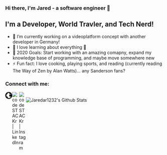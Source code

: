 ### Hi there, I'm Jared - a software engineer 👋

## I'm a Developer, World Travler, and Tech Nerd!
- 🔭 I’m currently working on a videoplatform concept with another developer in Germany!
- 🌱 I love learning about everything 🤣
- 🥅 2020 Goals: Start working with an amazing comapny, expand my knowledge base of programming, and maybe move somewhere new
- ⚡ Fun fact: I love cooking, playing sports, and reading (currently reading The Way of Zen by Alan Watts)... any Sanderson fans?

### Connect with me:

[<img align="left" alt="codeSTACKr.com" width="22px" src="https://raw.githubusercontent.com/iconic/open-iconic/master/svg/globe.svg" />][website]
[<img align="left" alt="codeSTACKr | LinkedIn" width="22px" src="https://cdn.jsdelivr.net/npm/simple-icons@v3/icons/linkedin.svg" />][linkedin]
[<img align="left" alt="codeSTACKr | Instagram" width="22px" src="https://cdn.jsdelivr.net/npm/simple-icons@v3/icons/instagram.svg" />][instagram]

[website]: https://www.jaredar.com/
[instagram]: https://www.instagram.com/jared.alro/
[linkedin]: https://www.linkedin.com/in/jared-rothenberg

<br>

<img align="left" alt="Jaredar1232's Github Stats" src="https://github-readme-stats.vercel.app/api?username=jaredar1232&show_icons=true&hide_border=true&count_private=true&hide=stars,prs,contribs" />

